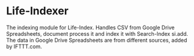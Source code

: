 # Life-Indexer
The indexing module for Life-Index. Handles CSV from Google Drive Spreadsheets, document process it and index it with Search-Index si.add. The data in Google Drive Spreadsheets are from different sources, added by IFTTT.com.
